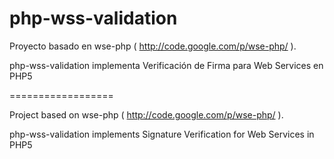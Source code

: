 php-wss-validation
==================

Proyecto basado en wse-php ( http://code.google.com/p/wse-php/ ).

php-wss-validation implementa Verificación de Firma para Web Services en PHP5

==================

Project based on wse-php ( http://code.google.com/p/wse-php/ ).

php-wss-validation implements Signature Verification for Web Services in PHP5